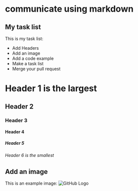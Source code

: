 # communicate using markdown
## My task list
This is my task list:
- Add Headers
- Add an image
- Add a code example
- Make a task list
- Merge your pull request
<!-- Added task list to index.md -->

# Header 1 is the largest
## Header 2  
### Header 3
#### Header 4
##### Header 5
###### Header 6 is the smallest
<!-- Added headers to index.md -->

## Add an image
This is an example image: 
![GitHub Logo](https://github.githubassets.com/images/modules/logos_page/GitHub-Mark.png)
<!-- Added an image to index.md -->



